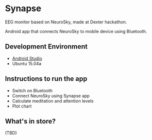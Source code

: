 # Synapse
EEG monitor based on NeuroSky, made at Dexter hackathon.

Android app that connects NeuroSky to mobile device using Bluetooth.

## Development Environment
* [Android Studio](https://developer.android.com/sdk/index.html)
* Ubuntu 15.04a

## Instructions to run the app
* Switch on Bluetooth
* Connect NeuroSky using Synapse app
* Calculate meditation and attention levels
* Plot chart

## What's in store?
(TBD)


